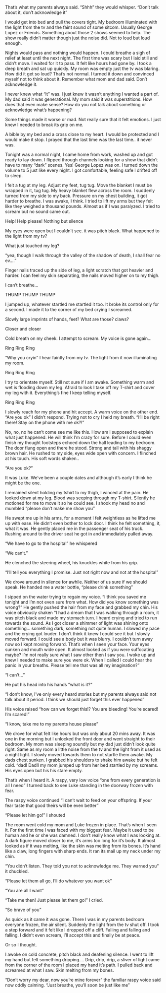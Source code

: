 That’s what my parents always said. “Shhh” they would whisper. “Don’t talk about it, don’t acknowledge it”

I would get into bed and pull the covers tight. My bedroom illuminated with the light from the tv and the faint sound of some sitcom. Usually George Lopez or Friends. Something about those 2 shows seemed to help. The show really didn’t matter though just the noise did. Not to loud but loud enough. 

Nights would pass and nothing would happen. I could breathe a sigh of relief at least until the next night. The first time was scary but I laid still and didn’t move. I waited for it to pass. It felt like hours had gone by. I took a deep breath and sat up quickly. My room was empty just the tv was blaring. How did it get so loud? That’s not normal. I turned it down and convinced myself not to think about it. Remember what mom and dad said. Don’t acknowledge it. 

I never knew what “it” was. I just knew it wasn’t anything I wanted a part of. My dad said it was generational. My mom said it was superstitions. How does that even make sense? How do you not talk about something or acknowledge what’s happening? 

Some things made it worse or mad. Not really sure that it felt emotions. I just knew I needed to break its grip on me. 

A bible by my bed and a cross close to my heart. I would be protected and I would make it stop. I prayed that the last time was the last time.. it never was.

Tonight was a normal night, I came home from work, washed up and got ready to lay down. I flipped through channels looking for a show that didn’t have to many “dark” scenes. Yes! George Lopez was on. I turned down the volume to 5 just like every night. I got comfortable, feeling safe I drifted off to sleep. 

I felt a tug at my leg. Adjust my feet, tug tug. Move the blanket I must be wrapped in it, tug tug. My heavy blanket flew across the room. I suddenly turned from my side to my back. Pressure on my chest building, it got harder to breathe. I was awake, I think. I tried to lift my arms but they felt like they weighed a thousand pounds.  Almost as if I was paralyzed. I tried to scream but no sound came out. 

Help!
Help please!
Nothing but silence

My eyes were open but I couldn’t see. it was pitch black. What happened to the light from my tv?

What just touched my leg? 

“yea, though I walk through the valley of the shadow of death, I shall fear no ev….” 

Finger nails traced up the side of leg, a light scratch that got heavier and harder. I can feel my skin separating, the nails moved higher on to my thigh. 

I can’t breathe… 

THUMP
THUMP
THUMP

I jumped up, whatever startled me startled it too. It broke its control only for a second. I made it to the corner of my bed crying I screamed.

Slowly large imprints of hands, feet? What are those? claws? 

Closer and closer 

Cold breath on my cheek. I attempt to scream. My voice is gone again…

Ring Ring Ring

“Why you cryin” I hear faintly from my tv. The light from it now illuminating my room. 

Ring Ring Ring

I try to orientate myself. Still not sure if I am awake. Something warm and wet is flooding down my leg. Afraid to look I take off my T-shirt and cover my leg with it. Everything’s fine I keep telling myself. 

Ring Ring Ring

I slowly reach for my phone and hit accept. A warm voice on the other end. “Are you ok” I didn’t respond. Trying not to cry I held my breath. “I’ll be right there! Stay on the phone with me ok?!” 

No, no, no he can’t come see me like this. How am I supposed to explain what just happened. He will think I’m crazy for sure. Before I could even finish my thought footsteps echoed down the hall leading to my bedroom. The door flung open and there he stood. Strong and tall with his shaggy brown hair. He rushed to my side, eyes wide open with concern. I flinched at his touch. His soft words shaken..

“Are you ok?” 

It was Luke. We’ve been a couple dates and although it’s early I think he might be the one.

I remained silent holding my tshirt to my thigh, I winced at the pain. He looked down at my leg. Blood was seeping through my T-shirt. Silently he motioned for me to move it so he could see. I shook my head no and mumbled “please don’t make me show you” 

He swept me up in his arms, for a moment I felt weightless as he lifted me up with ease. He didn’t even bother to lock door. I think he felt something, it, what it was. He gently placed me in the passenger seat of his truck. Rushing around to the driver seat he got in and immediately pulled away. 

“We have to go to the hospital” he whispered  

“We can’t.” 

He clenched the steering wheel, his knuckles white from his grip.

“I’ll tell you everything I promise. Just not right now and not at the hospital” 

We drove around in silence for awhile. Neither of us sure if we should speak. He handed me a water bottle, “please drink something”

I sipped on the water trying to regain my voice. “I think you saved me tonight and I’m not even sure from what. How did you know something was wrong?” He gently pushed the hair from my face and grabbed my chin. His voice obviously shaken “I had a dream that I was walking through a room, it was pitch black and made my stomach turn. I heard crying and tried to run towards the sound. As I got closer a shimmer of light was shining onto something… something dark, something not quite human. I slowed my pace and the crying got louder. I don’t think it knew I could see it but I slowly moved forward. I could see a body but it was blurry. I couldn’t turn away now so I kept moving forward. That’s when I seen your face. Your eyes sunken and mouth wide open. It almost looked as if you were suffocating maybe? I’m not really sure what I saw other then I saw you. I woke up and knew I needed to make sure you were ok. When I called I could hear the panic in your breaths. Please tell me that was all my imagination?”

“I can’t…”

He put his head into his hands “what is it?“

“I don’t know, I’ve only every heard stories but my parents always said not talk about it period. I think we should just forget this ever happened”

His voice raised “how can we forget this!? You are bleeding! You’re scared! I’m scared!”

“I know, take me to my parents house please”

We drove for what felt like hours but was only about 20 mins away. It was one in the morning but I unlocked the front door and went straight to their bedroom. My mom was sleeping soundly but my dad just didn’t look quite right. Same as my room a little noise from the tv and the light from it used as a night light.  I slowly moved towards them to not startle them awake. My dads chest sunken. I grabbed his shoulders to shake him awake but he felt cold. “dad! Dad!l my mom jumped up from her bed startled by my screams. His eyes open but his his stare empty. 

That’s when I heard it. A raspy, very low voice “one from every generation is all I need” 
I turned back to see Luke standing in the doorway frozen with fear.

The raspy voice continued “I can’t wait to feed on your offspring.  If your fear taste that good theirs will be even better” 

“Please let him go!” I shouted

The room went cold my mom and Luke frozen in place. That’s when I seen it. For the first time I was faced with my biggest fear. Maybe it used to be human and he or she was damned. I don’t really know what I was looking at. A dark figure moved closer to me, it’s arms too long for it’s body. It almost looked as if it was melting, like the skin was melting from its bones. It’s hand like a claw, long fingers with sharp ends. It ran its mail up my neck under my chin. 

“You didn’t listen. They told you not to acknowledge me. They warned you” it chuckled. 

“Please let them all go, I’ll do whatever you want ok” 

“You are all I want”

“Take me then! Just please let them go!” I cried. 

“So brave of you”

As quick as it came it was gone. There I was in my parents bedroom everyone frozen, the air silent. Suddenly the light from the tv shut off. I took a step forward and it felt like I dropped off a cliff. Falling and falling and falling. I didn’t even scream, I’ll accept this and finally be at peace. 

Or so I thought. 

I awoke on cold concrete, pitch black and deafening silence. I went to lift my hand but felt something dripping…. Drip, drip, drip, a sliver of light came from the corner of the room I placed my hand it’s path. I pulled back and screamed at what I saw. Skin melting from my bones. 

“Don’t worry my dear, now you’re mine forever” the familiar raspy voice said now oddly calming. “Just breathe, you’ll soon be just like me”